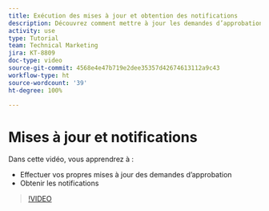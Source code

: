 ```yaml
---
title: Exécution des mises à jour et obtention des notifications
description: Découvrez comment mettre à jour les demandes d’approbation et obtenir vos notifications.
activity: use
type: Tutorial
team: Technical Marketing
jira: KT-8809
doc-type: video
source-git-commit: 4568e4e47b719e2dee35357d42674613112a9c43
workflow-type: ht
source-wordcount: '39'
ht-degree: 100%

---
```


# Mises à jour et notifications

Dans cette vidéo, vous apprendrez à :

* Effectuer vos propres mises à jour des demandes d’approbation
* Obtenir les notifications

>[!VIDEO](https://video.tv.adobe.com/v/335109/?quality=12&learn=on&enablevpops)

<!--
learn more URLS
Tag others on updates
Update work
-->
